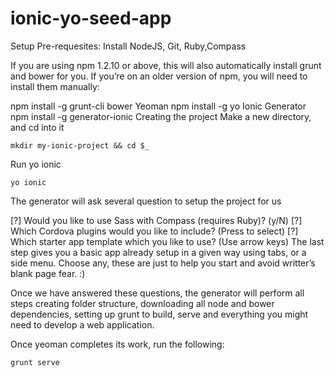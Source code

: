 ionic-yo-seed-app
=================
Setup
Pre-requesites:
Install NodeJS, Git, Ruby,Compass

If you are using npm 1.2.10 or above, this will also automatically install grunt and bower for you. If you’re on an older version of npm, you will need to install them manually:

  npm install -g grunt-cli bower
Yeoman
    npm install -g yo
Ionic Generator
    npm install -g generator-ionic
Creating the project
Make a new directory, and cd into it

    mkdir my-ionic-project && cd $_
Run yo ionic

    yo ionic
The generator will ask several question to setup the project for us

[?] Would you like to use Sass with Compass (requires Ruby)? (y/N)
[?] Which Cordova plugins would you like to include? (Press <space> to select)
[?] Which starter app template which you like to use? (Use arrow keys)
The last step gives you a basic app already setup in a given way using tabs, or a side menu. Choose any, these are just to help you start and avoid writter’s blank page fear. :)

Once we have answered these questions, the generator will perform all steps creating folder structure, downloading all node and bower dependencies, setting up grunt to build, serve and everything you might need to develop a web application.

Once yeoman completes its work, run the following:

    grunt serve
